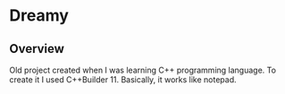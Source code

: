 # Dreamy

## Overview
Old project created when I was learning C++ programming language. To create it I used C++Builder 11. Basically, it works like notepad.
